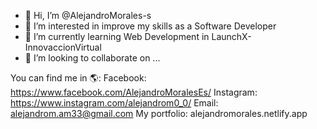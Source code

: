- 👋 Hi, I’m @AlejandroMorales-s
- 👀 I’m interested in improve my skills as a Software Developer
- 🌱 I’m currently learning Web Development in LaunchX-InnovaccionVirtual
- 💞️ I’m looking to collaborate on ...

You can find me in 🌎:
Facebook: https://www.facebook.com/AlejandroMoralesEs/
Instagram: https://www.instagram.com/alejandrom0_0/
Email: alejandrom.am33@gmail.com
My portfolio: alejandromorales.netlify.app


<!---
AlejandroMorales-s/AlejandroMorales-s is a ✨ special ✨ repository because its `README.md` (this file) appears on your GitHub profile.
You can click the Preview link to take a look at your changes.
--->
